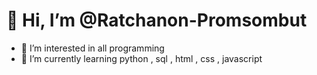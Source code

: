 # 👋 Hi, I’m @Ratchanon-Promsombut
- 👀 I’m interested in all programming 
- 🌱 I’m currently learning python , sql , html , css , javascript


<!---
Ratchanon-Promsombut/Ratchanon-Promsombut is a ✨ special ✨ repository because its `README.md` (this file) appears on your GitHub profile.
You can click the Preview link to take a look at your changes.
--->
